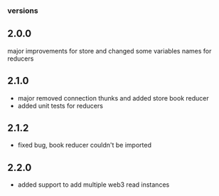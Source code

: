 ### versions

## 2.0.0

major improvements for store and changed some variables names for reducers

## 2.1.0

-   major removed connection thunks and added store book reducer
-   added unit tests for reducers

## 2.1.2

-   fixed bug, book reducer couldn't be imported

## 2.2.0

-   added support to add multiple web3 read instances
